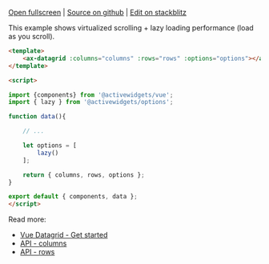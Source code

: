 
[Open fullscreen](https://vue.activewidgets.com/performance/) | [Source on github](https://github.com/activewidgets/vue/tree/master/examples/performance) | [Edit on stackblitz](https://stackblitz.com/github/activewidgets/vue/tree/master/examples/performance?file=src/app.vue)

This example shows virtualized scrolling + lazy loading performance (load as you scroll).

```html
<template>
    <ax-datagrid :columns="columns" :rows="rows" :options="options"></ax-datagrid>
</template>

<script>

import {components} from '@activewidgets/vue';
import { lazy } from '@activewidgets/options';

function data(){

    // ...

    let options = [
        lazy()
    ];

    return { columns, rows, options };
}

export default { components, data };
</script>
```


Read more:

- [Vue Datagrid - Get started](https://activewidgets.com/guide/env/vue/#data-properties)
- [API - columns](https://activewidgets.com/api/datagrid/columns/)
- [API - rows](https://activewidgets.com/api/datagrid/rows/)
